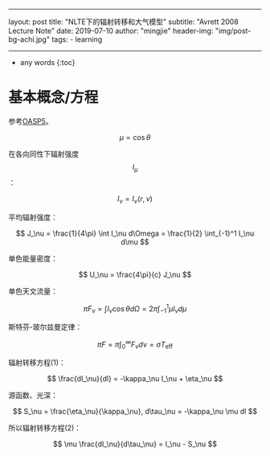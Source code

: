 

---
layout:     post
title:      "NLTE下的辐射转移和大气模型"
subtitle:   "Avrett 2008 Lecture Note"
date:       2019-07-10
author:     "mingjie"
header-img: "img/post-bg-achi.jpg"
tags:
    - learning

---

* any words
{:toc}

# 基本概念/方程

参考[OASP5](https://mingjiejian.github.io/2017/12/18/OASP5/)。

$$ \mu = \cos{\theta} $$

在各向同性下辐射强度$$ I_\mu $$：

$$ I_\nu = I_\nu(r, \nu) $$

平均辐射强度：

$$ J_\nu = \frac{1}{4\pi} \int I_\nu d\Omega = \frac{1}{2} \int_{-1}^1 I_\nu d\mu $$

单色能量密度：

$$ U_\nu = \frac{4\pi}{c} J_\nu $$

单色天文流量：

$$ \pi F_\nu = \int I_\nu \cos{\theta} d\Omega = 2\pi \int_{-1}^1 \mu I_\nu d\mu $$

斯特芬-玻尔兹曼定律：

$$ \pi F = \pi \int_{0}^\infty F_\nu d\nu = \sigma T_\mathrm{eff} $$

辐射转移方程(1)：

$$ \frac{dI_\nu}{dl} = -\kappa_\nu I_\nu + \eta_\nu $$

源函数、光深：

$$ S_\nu = \frac{\eta_\nu}{\kappa_\nu}, d\tau_\nu = -\kappa_\nu \mu dl $$

所以辐射转移方程(2)：

$$ \mu \frac{dI_\nu}{d\tau_\nu} = I_\nu - S_\nu $$
